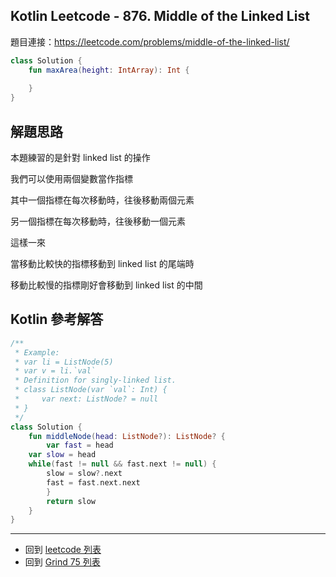 ## Kotlin Leetcode - 876. Middle of the Linked List

題目連接：<https://leetcode.com/problems/middle-of-the-linked-list/>

```kotlin
class Solution {
    fun maxArea(height: IntArray): Int {
        
    }
}
```

## 解題思路

本題練習的是針對 linked list 的操作

我們可以使用兩個變數當作指標

其中一個指標在每次移動時，往後移動兩個元素

另一個指標在每次移動時，往後移動一個元素

這樣一來

當移動比較快的指標移動到 linked list 的尾端時

移動比較慢的指標剛好會移動到 linked list 的中間

## Kotlin 參考解答

```kotlin
/**
 * Example:
 * var li = ListNode(5)
 * var v = li.`val`
 * Definition for singly-linked list.
 * class ListNode(var `val`: Int) {
 *     var next: ListNode? = null
 * }
 */
class Solution {
    fun middleNode(head: ListNode?): ListNode? {
        var fast = head
	var slow = head
	while(fast != null && fast.next != null) {
	    slow = slow?.next
	    fast = fast.next.next
        }
        return slow
    }
}
```

------

- 回到 [leetcode 列表](index.md)
- 回到 [Grind 75 列表](grind75.md)
